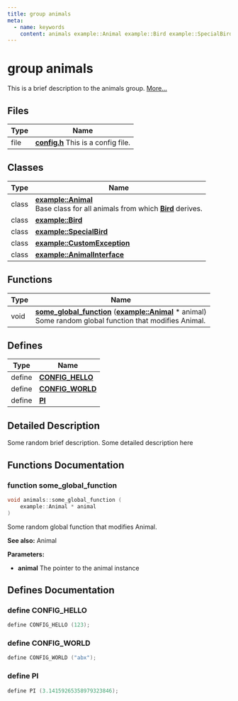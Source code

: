 ```yaml
---
title: group animals
meta:
  - name: keywords
    content: animals example::Animal example::Bird example::SpecialBird example::CustomException example::AnimalInterface some_global_function CONFIG_HELLO CONFIG_WORLD PI
---
```


# group animals

This is a brief description to the animals group. [More...](#detailed-description)

## Files

|Type|Name|
|-----|-----|
|file|[**config.h**](config_8h.md) This is a config file. |


## Classes

|Type|Name|
|-----|-----|
|class|[**example::Animal**](classexample_1_1_animal.md)<br>Base class for all animals from which **[Bird](classexample_1_1_bird.md)** derives. |
|class|[**example::Bird**](classexample_1_1_bird.md)|
|class|[**example::SpecialBird**](classexample_1_1_special_bird.md)|
|class|[**example::CustomException**](classexample_1_1_custom_exception.md)|
|class|[**example::AnimalInterface**](classexample_1_1_animal_interface.md)|


## Functions

|Type|Name|
|-----|-----|
|void|[**some\_global\_function**](group__animals.md#function-some-global-function) (**[example::Animal](classexample_1_1_animal.md)** \* animal) <br>Some random global function that modifies Animal. |


## Defines

|Type|Name|
|-----|-----|
|define |[**CONFIG\_HELLO**](group__animals.md#define-config-hello)|
|define |[**CONFIG\_WORLD**](group__animals.md#define-config-world)|
|define |[**PI**](group__animals.md#define-pi)|


## Detailed Description

Some random brief description.
Some detailed description here 
## Functions Documentation

### function some\_global\_function

```cpp
void animals::some_global_function (
    example::Animal * animal
)
```

Some random global function that modifies Animal. 



**See also:** Animal 


**Parameters:**


* **animal** The pointer to the animal instance 



## Defines Documentation

### define CONFIG\_HELLO

```cpp
define CONFIG_HELLO (123);
```



### define CONFIG\_WORLD

```cpp
define CONFIG_WORLD ("abx");
```



### define PI

```cpp
define PI (3.14159265358979323846);
```



